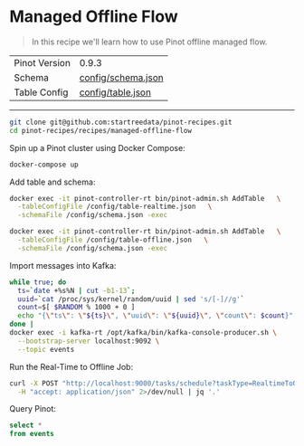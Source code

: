 # Managed Offline Flow

> In this recipe we'll learn how to use Pinot offline managed flow.

<table>
  <tr>
    <td>Pinot Version</td>
    <td>0.9.3</td>
  </tr>
  <tr>
    <td>Schema</td>
    <td><a href="config/schema.json">config/schema.json</a></td>
  </tr>
    <tr>
    <td>Table Config</td>
    <td><a href="config/table.json">config/table.json</a></td>
  </tr>
</table>

***

```bash
git clone git@github.com:startreedata/pinot-recipes.git
cd pinot-recipes/recipes/managed-offline-flow
```

Spin up a Pinot cluster using Docker Compose:

```bash
docker-compose up
```

Add table and schema:

```bash
docker exec -it pinot-controller-rt bin/pinot-admin.sh AddTable   \
  -tableConfigFile /config/table-realtime.json   \
  -schemaFile /config/schema.json -exec
```

```bash
docker exec -it pinot-controller-rt bin/pinot-admin.sh AddTable   \
  -tableConfigFile /config/table-offline.json   \
  -schemaFile /config/schema.json -exec
```

Import messages into Kafka:

```bash
while true; do
  ts=`date +%s%N | cut -b1-13`;
  uuid=`cat /proc/sys/kernel/random/uuid | sed 's/[-]//g'`
  count=$[ $RANDOM % 1000 + 0 ]
  echo "{\"ts\": \"${ts}\", \"uuid\": \"${uuid}\", \"count\": $count}"
done |
docker exec -i kafka-rt /opt/kafka/bin/kafka-console-producer.sh \
  --bootstrap-server localhost:9092 \
  --topic events
```

Run the Real-Time to Offline Job:

```bash
curl -X POST "http://localhost:9000/tasks/schedule?taskType=RealtimeToOfflineSegmentsTask&tableName=events_REALTIME" \
  -H "accept: application/json" 2>/dev/null | jq '.'
```

Query Pinot:

```sql
select * 
from events
```
